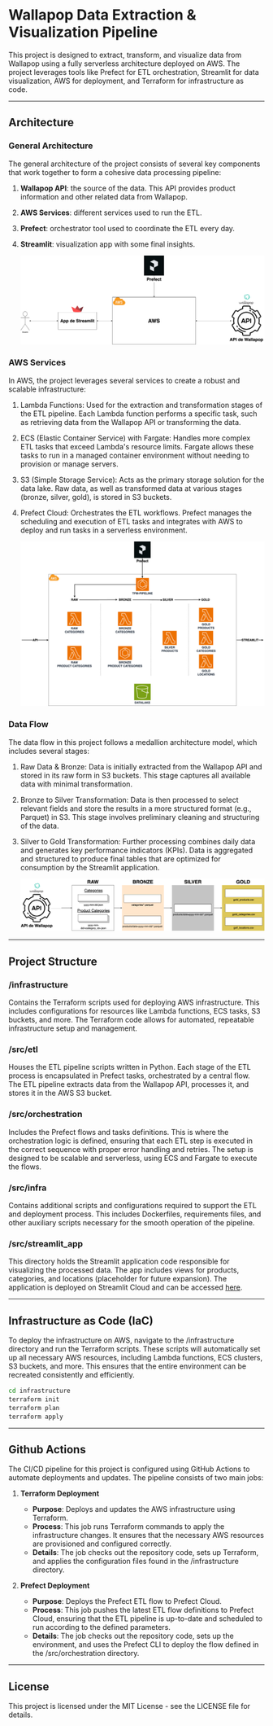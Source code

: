 # Wallapop Data Extraction & Visualization Pipeline

This project is designed to extract, transform, and visualize data from Wallapop using a fully serverless architecture deployed on AWS. The project leverages tools like Prefect for ETL orchestration, Streamlit for data visualization, AWS for deployment, and Terraform for infrastructure as code.

---

## Architecture

### General Architecture

The general architecture of the project consists of several key components that work together to form a cohesive data processing pipeline:

1) **Wallapop API**: the source of the data. This API provides product information and other related data from Wallapop.
2) **AWS Services**: different services used to run the ETL.
3) **Prefect**: orchestrator tool used to coordinate the ETL every day.
4) **Streamlit**: visualization app with some final insights.

    ![Overall Architecture](imgs/arquitectura.drawio.png)

### AWS Services

In AWS, the project leverages several services to create a robust and scalable infrastructure:

1) Lambda Functions: Used for the extraction and transformation stages of the ETL pipeline. Each Lambda function performs a specific task, such as retrieving data from the Wallapop API or transforming the data.
2) ECS (Elastic Container Service) with Fargate: Handles more complex ETL tasks that exceed Lambda's resource limits. Fargate allows these tasks to run in a managed container environment without needing to provision or manage servers.
3) S3 (Simple Storage Service): Acts as the primary storage solution for the data lake. Raw data, as well as transformed data at various stages (bronze, silver, gold), is stored in S3 buckets.
4) Prefect Cloud: Orchestrates the ETL workflows. Prefect manages the scheduling and execution of ETL tasks and integrates with AWS to deploy and run tasks in a serverless environment.

    ![AWS Services](imgs/aws.drawio.png)

### Data Flow

The data flow in this project follows a medallion architecture model, which includes several stages:

1) Raw Data & Bronze: Data is initially extracted from the Wallapop API and stored in its raw form in S3 buckets. This stage captures all available data with minimal transformation.
2) Bronze to Silver Transformation: Data is then processed to select relevant fields and store the results in a more structured format (e.g., Parquet) in S3. This stage involves preliminary cleaning and structuring of the data.
3) Silver to Gold Transformation: Further processing combines daily data and generates key performance indicators (KPIs). Data is aggregated and structured to produce final tables that are optimized for consumption by the Streamlit application.

    ![Data Flow](imgs/data_flow.drawio.png)

---

## Project Structure

### /infrastructure

Contains the Terraform scripts used for deploying AWS infrastructure. This includes configurations for resources like Lambda functions, ECS tasks, S3 buckets, and more. The Terraform code allows for automated, repeatable infrastructure setup and management.

### /src/etl

Houses the ETL pipeline scripts written in Python. Each stage of the ETL process is encapsulated in Prefect tasks, orchestrated by a central flow. The ETL pipeline extracts data from the Wallapop API, processes it, and stores it in the AWS S3 bucket.

### /src/orchestration

Includes the Prefect flows and tasks definitions. This is where the orchestration logic is defined, ensuring that each ETL step is executed in the correct sequence with proper error handling and retries. The setup is designed to be scalable and serverless, using ECS and Fargate to execute the flows.

### /src/infra

Contains additional scripts and configurations required to support the ETL and deployment process. This includes Dockerfiles, requirements files, and other auxiliary scripts necessary for the smooth operation of the pipeline.


### /src/streamlit_app

This directory holds the Streamlit application code responsible for visualizing the processed data. The app includes views for products, categories, and locations (placeholder for future expansion). The application is deployed on Streamlit Cloud and can be accessed [here](https://cgarcia-cidaen-tfm.streamlit.app/).

---

## Infrastructure as Code (IaC)

To deploy the infrastructure on AWS, navigate to the /infrastructure directory and run the Terraform scripts. These scripts will automatically set up all necessary AWS resources, including Lambda functions, ECS clusters, S3 buckets, and more. This ensures that the entire environment can be recreated consistently and efficiently.

```bash
cd infrastructure
terraform init
terraform plan
terraform apply
```

---

## Github Actions

The CI/CD pipeline for this project is configured using GitHub Actions to automate deployments and updates. The pipeline consists of two main jobs:

1) **Terraform Deployment**

    - **Purpose**: Deploys and updates the AWS infrastructure using Terraform.
    - **Process**: This job runs Terraform commands to apply the infrastructure changes. It ensures that the necessary AWS resources are provisioned and configured correctly.
    - **Details**: The job checks out the repository code, sets up Terraform, and applies the configuration files found in the /infrastructure directory.

2) **Prefect Deployment**

    - **Purpose**: Deploys the Prefect ETL flow to Prefect Cloud.
    - **Process**: This job pushes the latest ETL flow definitions to Prefect Cloud, ensuring that the ETL pipeline is up-to-date and scheduled to run according to the defined parameters.
    - **Details**: The job checks out the repository code, sets up the environment, and uses the Prefect CLI to deploy the flow defined in the /src/orchestration directory.

---

## License

This project is licensed under the MIT License - see the LICENSE file for details.